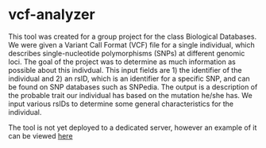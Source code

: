 # vcf-analyzer

This tool was created for a group project for the class Biological Databases. We were given a Variant Call Format (VCF) file
for a single individual, which describes single-nucleotide polymorphisms (SNPs) at different genomic loci. The goal of the project
was to determine as much information as possible about this indivdual. This input fields are 1) the identifier of the individual
and 2) an rsID, which is an identifier for a specific SNP, and can be found on SNP databases such as SNPedia. The output is
a description of the probable trait our individual has based on the mutation he/she has. We input various rsIDs to determine some
general characteristics for the individual.

The tool is not yet deployed to a dedicated server, however an example of it can be viewed [here](https://docs.google.com/presentation/d/17_JqB1qCfA9gdT103UFAarnMbo7on5m52dtNXofI9WI/edit?usp=sharing)
